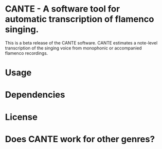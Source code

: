 # CANTE - A software tool for automatic transcription of flamenco singing.

This is a beta release of the CANTE software. CANTE estimates a note-level transcription of the singing voice from monophonic or accompanied flamenco recordings. 

# Usage

# Dependencies

# License

# Does CANTE work for other genres?
